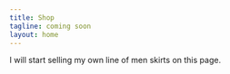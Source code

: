 ```yaml
---
title: Shop
tagline: coming soon
layout: home
---
```


I will start selling my own line of men skirts on this page. 